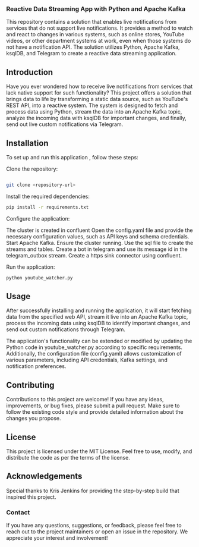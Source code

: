 ### Reactive Data Streaming App with Python and Apache Kafka
This repository contains a solution that enables live notifications from services that do not support live notifications. It provides a method to watch and react to changes in various systems, such as online stores, YouTube videos, or other department systems at work, even when those systems do not have a notification API. The solution utilizes Python, Apache Kafka, ksqlDB, and Telegram to create a reactive data streaming application.

## Introduction
Have you ever wondered how to receive live notifications from services that lack native support for such functionality? This project offers a solution that brings data to life by transforming a static data source, such as YouTube's REST API, into a reactive system. The system is designed to fetch and process data using Python, stream the data into an Apache Kafka topic, analyze the incoming data with ksqlDB for important changes, and finally, send out live custom notifications via Telegram.

## Installation
To set up and run this application , follow these steps:

Clone the repository:
```bash

git clone <repository-url>
```
Install the required dependencies:
```bash
pip install -r requirements.txt
```
Configure the application:

The cluster is created in confluent
Open the config.yaml file and provide the necessary configuration values, such as API keys and schema credentials.
Start Apache Kafka.
Ensure the cluster running.
Use the sql file to create the streams and tables. 
Create a bot in telegram and use its message id in the telegram_outbox stream. 
Create a https sink connector using confluent. 

Run the application:

```bash
python youtube_watcher.py
```
## Usage
After successfully installing and running the application, it will start fetching data from the specified web API, stream it live into an Apache Kafka topic, process the incoming data using ksqlDB to identify important changes, and send out custom notifications through Telegram.

The application's functionality can be extended or modified by updating the Python code in youtube_watcher.py according to specific requirements. Additionally, the configuration file (config.yaml) allows customization of various parameters, including API credentials, Kafka settings, and notification preferences.

## Contributing
Contributions to this project are welcome! If you have any ideas, improvements, or bug fixes, please submit a pull request. Make sure to follow the existing code style and provide detailed information about the changes you propose.

## License
This project is licensed under the MIT License. Feel free to use, modify, and distribute the code as per the terms of the license.

## Acknowledgements
Special thanks to Kris Jenkins for providing the step-by-step build that inspired this project.

### Contact
If you have any questions, suggestions, or feedback, please feel free to reach out to the project maintainers or open an issue in the repository. We appreciate your interest and involvement!